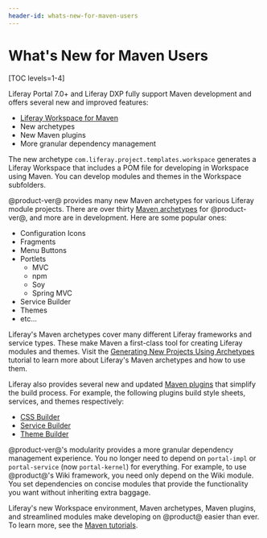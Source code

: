 ```yaml
---
header-id: whats-new-for-maven-users
---
```


# What's New for Maven Users

[TOC levels=1-4]

Liferay Portal 7.0+ and Liferay DXP fully support Maven development and offers
several new and improved features: 

- [Liferay Workspace for Maven](/docs/7-1/tutorials/-/knowledge_base/t/maven-workspace)
- New archetypes
- New Maven plugins
- More granular dependency management

The new archetype `com.liferay.project.templates.workspace` generates a Liferay
Workspace that includes a POM file for developing in Workspace using Maven. You
can develop modules and themes in the Workspace subfolders. 

@product-ver@ provides many new Maven archetypes for various Liferay module
projects. There are over thirty
[Maven archetypes](/docs/7-1/reference/-/knowledge_base/r/project-templates)
for @product-ver@, and more are in development. Here are some popular ones:

- Configuration Icons
- Fragments
- Menu Buttons
- Portlets
    - MVC
    - npm
    - Soy
    - Spring MVC
- Service Builder
- Themes
- etc...

Liferay's Maven archetypes cover many different Liferay frameworks and
service types. These make Maven a first-class tool for creating Liferay modules
and themes. Visit the 
[Generating New Projects Using Archetypes](/docs/7-1/tutorials/-/knowledge_base/t/generating-new-projects-using-archetypes)
tutorial to learn more about Liferay's Maven archetypes and how to use them.

Liferay also provides several new and updated 
[Maven plugins](/docs/7-1/reference/-/knowledge_base/r/maven) that simplify the
build process. For example, the following plugins build style sheets, services,
and themes respectively:

- [CSS Builder](/docs/7-1/tutorials/-/knowledge_base/t/compiling-sass-files-in-a-maven-project)
- [Service Builder](/docs/7-1/tutorials/-/knowledge_base/t/using-service-builder-in-a-maven-project)
- [Theme Builder](/docs/7-1/tutorials/-/knowledge_base/t/building-themes-in-a-maven-project)

@product-ver@'s modularity provides a more granular dependency management
experience. You no longer need to depend on `portal-impl` or `portal-service`
(now `portal-kernel`) for everything. For example, to use @product@'s Wiki
framework, you need only depend on the Wiki module. You set dependencies on
concise modules that provide the functionality you want without inheriting extra
baggage.

Liferay's new Workspace environment, Maven archetypes, Maven plugins, and
streamlined modules make developing on @product@ easier than ever. To learn
more, see the 
[Maven tutorials](/docs/7-1/tutorials/-/knowledge_base/t/maven).
